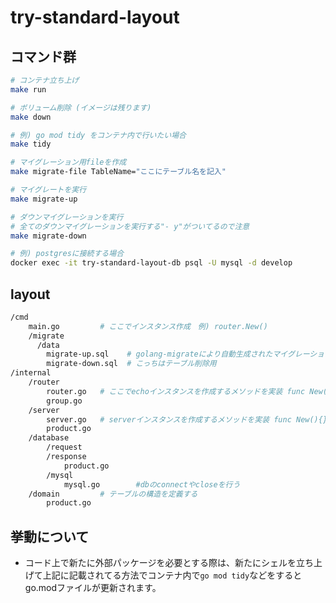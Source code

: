 # try-standard-layout

## コマンド群
```sh
# コンテナ立ち上げ
make run

# ボリューム削除 (イメージは残ります)
make down

# 例) go mod tidy をコンテナ内で行いたい場合
make tidy

# マイグレーション用fileを作成
make migrate-file TableName="ここにテーブル名を記入"

# マイグレートを実行
make migrate-up

# ダウンマイグレーションを実行
# 全てのダウンマイグレーションを実行する"- y"がついてるので注意
make migrate-down

# 例) postgresに接続する場合
docker exec -it try-standard-layout-db psql -U mysql -d develop
```

## layout
```sh
/cmd
	main.go         # ここでインスタンス作成　例) router.New()
	/migrate
	  /data
	    migrate-up.sql    # golang-migrateにより自動生成されたマイグレーションファイル群
	    migrate-down.sql  # こっちはテーブル削除用
/internal
	/router
		router.go	# ここでechoインスタンスを作成するメソッドを実装 func New(){}
		group.go
	/server
		server.go	# serverインスタンスを作成するメソッドを実装 func New(){}
		product.go
	/database
		/request
		/response
			product.go
		/mysql
			mysql.go		#dbのconnectやcloseを行う
	/domain         # テーブルの構造を定義する
		product.go
```

## 挙動について
- コード上で新たに外部パッケージを必要とする際は、新たにシェルを立ち上げて上記に記載されてる方法でコンテナ内で`go mod tidy`などをするとgo.modファイルが更新されます。